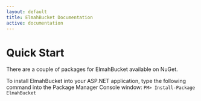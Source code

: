 ```yaml
---
layout: default
title: ElmahBucket Documentation
active: documentation
---
```


<div class="container">
  <div class="row" itemscope="" itemtype="http://schema.org/SoftwareApplication">
  <div class="col-md-7">
  <h1 itemprop="name">Quick Start</h1>
  <p>
        There are a couple of packages for ElmahBucket available on NuGet.
      </p>
  <p>
        To install ElmahBucket into your ASP.NET application, type the following command into the Package Manager Console window:
        <code>PM&gt; Install-Package ElmahBucket</code></p>
</div>
  <div class="col-md-5">
</div>
</div>
</div>
